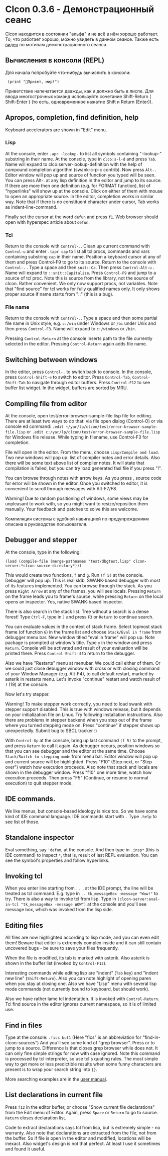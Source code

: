Clcon 0.3.6 - Демонстрационный сеанс
===============

Clcon находится в состоянии "альфа" и не всё в нём хорошо работает. То, что работает хорошо, можно увидеть в данном сеансе. Также есть [видео](https://www.youtube.com/watch?v=nMhwvZ56jHU) по мотивам демонстрационного сеанса. 


Вычисления в консоли (REPL)
-------------
Для начала попробуйте что-нибудь вычислить в консоли:

     (print "Привет, мир!")

Приветствие напечатается дважды, как и должно быть в лиспе. Для ввода многострочных команд используйте сочетание Shift-Return ( Shift-Enter ) (то есть,  одновременное нажатие Shift и Return (Enter)).

Apropos, completion, find definition, help
-------------
Keyboard accelerators are shown in "Edit" menu.

### Lisp
At the console, enter `.apr -lookup-` to list all symbols containing "-lookup-" substring in their name. 
At the console, type in `clco:s-l-d` and press `Tab`. Name will expand to clco:server-lookup-definition with the help of compound completion algorithm (swank-c-p-c contrib). Now press `Alt-.` Editor window will pop up and source of function you typed will be seen. You can press Alt-. at
any lisp definition in the editor and jump to its source. If there are more then one definition (e.g. for FORMAT function), list of "hyperlinks"
will show up at the console. Click on either of them with mouse to open an appropriate source. In the editor, completion works in similar way. Note that if there is no constituent character under cursor, Tab works as indent-line-command. 

Finally set the cursor at the word `defun` and press `f1`. Web browser should open with hyperspec article about `defun`.  

### Tcl
Return to the console with `Control-.`.
Clean up current command with `Control-u` and enter `.tapr cap` to list all tcl procs, commands and vars containing substring `cap` in their name. Position a keyboard cursor at any of them and press Control-F9 to go to its source. 
Return to the console with `Control-.` . Type a space and then `snit::Ca`. Then press `Control-Alt-u` . Name will expand to 
`::snit::Capitalize`. Press `Control-F9` and jump to a source of tcl proc. Note this is source from the library, not the source of clcon. Rather convenient. We only now support procs, not variables. Note that "find source" for tcl works for fully qualified names only. It only shows proper source if name starts from "::" (this is a bug).

### File name
Return to the console with `Control-.`. Type a space and then some partial file name in Unix style, e.g. `c:/win` under Windows or `/bi` under Unix
and then press `Control-F3`. Name will expand to `c:/windows` or `/bin`. 

Pressing `Control-Return` at the console inserts path to the file currently selected in the editor. Pressing `Control-Return` again adds file name. 

Switching between windows
-----------
In the editor, press `Control-.` to switch back to console. In the console, press `Control-Shift-e` to switch to editor. Press `Control-Tab`, `Control-Shift-Tab` to navigate through editor buffers. Press `Control-F12` to see buffer list widget. In the widget, buffers are sorted by MRU.
	
Compiling file from editor
------------
At the console, open test/error-browser-sample-file.lisp file for editing.
There are at least two ways to do that: via file open dialog (Control-O)
or via console ed command:
``.edit ~/yar/lp/clcon/test/error-browser-sample-file.lisp`` or 
``.edit c:/yar/lp/clcon/test/error-browser-sample-file.lisp``
for Windows file release. While typing in filename, use Control-F3 for completion.

File will open in the editor. From the menu, choose `Lisp/Compile and load`. Two new windows will pop up: list of compiler notes 
and error details. Also there will be some text above list of compiler notes. It will state that compilation is failed, 
but you can try load generated fasl file if you press "!".

You can browse through notes with arrow keys. As you press <space>, source code for error will be shown in the editor. 
Once you switched to editor, it is convenient to scroll through messages with Alt-F7/F8. 

Warning! Due to random positioning of windows, some views may be unpleasant to work with, so you might want to 
resize/reposition them manually. Your feedback and patches to solve this are welcome. 

Компиляция системы с удобной навигацией по предупреждениям описана в руководстве пользователя. 

Debugger and stepper
------
At the console, type in the following:

``(load (compile-file (merge-pathnames "test/dbgtest.lisp" clcon-server:*clcon-source-directory*)))``

This would create two functions, `f` and `g`. Run `(f 5)` at the console. Debugger will pop up. This is real sldb, SWANK-based debugger with most of its features implemented. You can browse through the stack. As you press `Right Arrow` at any of the frames, you will see locals. Pressing `Return` on the frame leads you to frame's source, while pressing `Return` on the local opens an inspector. Yes, native SWANK-based inspector.

There is also search in the stack list. Tree without a search is a dense forest! Type `Ctrl-F`, type in `)` and press `F3` or `Return` to continue search.

You can evaluate values in the context of stack frame. Select topmost stack frame (of function `G`) in the frame list and choose `Stack/Eval in frame` from debugger menu bar. New window titled "eval in frame"
will pop up. Note package is prompted at window's title. Type `y` in the window and press `Return`. Console will be activated and result of your evaluation 
will be printed there. Press `Control-Shift-d` to return to the debugger.

Also we have "Restarts" menu at menubar. We could call either of them.
Or we could just close debugger window with cross or with closing command of your Window Manager (e.g. Alt-F4),
to call default restart, marked by asterik in restarts menu. Let's invoke "continue" restart and watch result of `f` (19) at the console. 

Now let's try stepper. 

Warning! To make stepper work correctly, you need to load swank with stepper support disabled. This is true with windows release, but it depends on your initialization file on Linux. Try following installation instructions. Also there are problems in stepper backend when you step out of the frame where you turned stepping mode on. Press "continue" if stepper shows up unexpectedly. Submit bug to SBCL tracker :) 

With `Control-Up` at the console, bring up last command `(f 5)` to the prompt, and press `Return` to call it again. As debugger occurs, position windows so that
you can see debugger and the editor at the same time. Choose `Stack/Switch to stepping mode` from menu bar. Editor window will pop up and current source will be highlighted. Press "F10" (Step next, or "Step over") watch how execution proceeds. Also note that stack and locals are shown in the debugger window. Press "f10" one more time, watch how execution proceeds. Then press "F5" (Continue, or resume to normal execution) to quit stepper mode. 

IDE commands. 
---------------------
We like menus, but console-based ideology is nice too. So we have some kind of IDE command language. IDE commands start with `.`
Type `.help` to see list of those. 

Standalone inspector
----------
Eval something, say `'defun`, at the console. And then type in `.insp*` (this is IDE command) to inspect `*`, that is, result of last REPL evaluation. You can see the symbol's properties and follow hyperlinks. 

Invoking tcl
--------
When you enter line starting from `.. `, at the IDE prompt, the line will be treated as tcl command. E.g. type in ``.. tk_messageBox -message "Wow!"`` to try. There is also a way to invoke tcl from lisp. Type in `(clcon-server:eval-in-tcl "tk_messageBox -message WOW")` at the console and you'll see message box, which was invoked from the lisp side. 

Editing files
---------
All files are now highlighted according to lisp mode, and you can even edit them! Beware that editor is extremely complex inside and it can still contain uncovered bugs - be sure to save your files frequently. 

When the file is modified, its tab is marked with asterik. Also asterik is shown in the buffer list (invoked by `Control-F12`).  

Interesting commands while editing lisp are "indent" (`Tab` key) and "indent new line"  (`Shift-Return`). Also you can note highlight of opening paren when you stay at closing one. Also we have "Lisp" menu with several lisp mode commands (not currently bound to keyboard, but should work). 

Also we have rather lame tcl indentation. It is invoked with `Control-Return`. Tcl find source in the editor ignores current namespace, so it is of limited use. 

Find in files
--------
Type at the console: 
`.fics buf1`
(Here "fics" is an abbreviation for "find-in-clcon-sources")
And you'll see some kind of "grep browser". Press <space> or <return> to jump to a source. Difference is that <return> closes grep browser while <space> does not. It can only fine simple strings for now with case ignored. Note this command is processed by tcl interpreter, so use tcl's quoting rules. The most simple way to get more or less predictible results when some funny characters are present is to wrap your search string into `{}`. 

More searching examples are in the [user manual](user-manual.md).

List declarations in current file
---------
Press `f12` in the editor buffer, or choose "Show current file declarations" from the Edit menu of Editor. 
Again, press `Space` or `Return` to go to source. `Return` closes declaration list. 

Code to extract declarations says tcl from lisp, but is extremely simple - no warranty. Also note that declarations are extracted from
 the file, not from the buffer. So if file is open in the editor and modified, locations will be inexact. 
Also widget's design is not that perfect. At least I use it sometimes and found it useful. 
